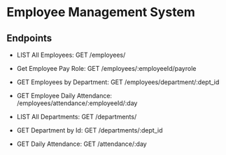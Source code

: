 # Employee Management System

## Endpoints
* LIST All Employees: GET /employees/
* Get Employee Pay Role: GET /employees/:employeeId/payrole
* GET Employees by Department: GET /employees/department/:dept_id
* GET Employee Daily Attendance: /employees/attendance/:employeeId/:day

* LIST All Departments: GET /departments/
* GET Department by Id: GET /departments/:dept_id

* GET Daily Attendance: GET /attendance/:day
